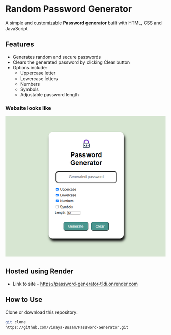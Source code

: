 # Random Password Generator
A simple and customizable **Password generator** built with HTML, CSS and JavaScript
## Features
- Generates random and secure passwords
- Clears the generated password by clicking Clear button
- Options include:
  - Uppercase letter
  - Lowercase letters
  - Numbers
  - Symbols
  - Adjustable password length
### Website looks like
![passwordgenerator](Homepage.png)
## Hosted using Render
- Link to site - https://password-generator-t1di.onrender.com
## How to Use
Clone or download this repository:
```bash
git clone
https://github.com/Vinaya-Busam/Password-Generator.git
```
